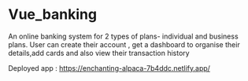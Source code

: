 # Vue_banking
An online banking system for 2 types of plans- individual and business plans. User can create their account , get a dashboard to organise their details,add cards and also view their transaction history


Deployed app : https://enchanting-alpaca-7b4ddc.netlify.app/
